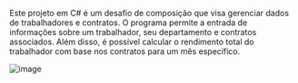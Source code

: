 Este projeto em C# é um desafio de composição que visa gerenciar dados de trabalhadores e contratos. O programa permite a entrada de informações sobre um trabalhador, seu departamento e contratos associados. Além disso, é possível calcular o rendimento total do trabalhador com base nos contratos para um mês específico.


![image](https://github.com/IsaacVargasVaccaro/desafio-composicao1-csharp/assets/150053967/545a0064-5414-432c-a313-4ff9dd09e019)
